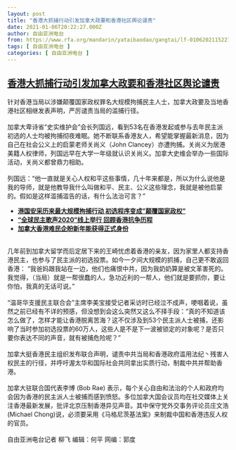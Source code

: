 ```yaml
---
layout: post
title: "香港大抓捕行动引发加拿大政要和香港社区舆论谴责"
date: 2021-01-06T20:22:27.000Z
author: 自由亚洲电台
from: https://www.rfa.org/mandarin/yataibaodao/gangtai/lf-01062021152217.html
tags: [ 自由亚洲电台 ]
categories: [ 自由亚洲电台 ]
---
```

<!--1609964547000-->
[香港大抓捕行动引发加拿大政要和香港社区舆论谴责](https://www.rfa.org/mandarin/yataibaodao/gangtai/lf-01062021152217.html)
------

<div>
<p>针对香港当局以涉嫌颠覆国家政权罪名大规模拘捕民主人士，加拿大政要及当地香港社区相继发表声明，严厉谴责当局的滥捕行径。<br/><br/>加拿大卑诗省“史实维护会”会长列国远，看到53名在香港发起或参与去年民主派初选的人士均被拘捕彻夜难眠。她不断联系香港友人，希望能掌握最新消息，因为自己在社会公义上的启蒙老师关尚义（John Clancey）亦遭拘捕。关尚义为居港美籍人权律师，列国远早在大学一年级就认识关尚义。加拿大史维会举办一些国际活动，关尚义都曾鼎力相助。<br/><br/>列国远：“他一直就是关心人权和平这些事情，几十年来都是，所以为什么说他是我的导师，就是他教导我什么叫做和平、民主、公义这些理念，我就是被他启蒙的。假如是这样滥捕滥告的话，有什么法治可言？”</p><p></p><ul><li><strong><a href="https://www.rfa.org/mandarin/yataibaodao/al-01062021053405.html">港国安采历来最大规模拘捕行动 初选程序变成”颠覆国家政权”</a></strong></li><li><strong><a href="https://www.rfa.org/mandarin/yataibaodao/gangtai/sc-01042021141639.html">“全球民主歌声2020”线上举行 回顾香港抗争历程</a></strong></li><li><a href="https://www.rfa.org/mandarin/yataibaodao/gangtai/lf-12312020112851.html"><strong>加拿大香港难民企盼新年能获得正式身份</strong></a></li></ul><p><br/>几年前到加拿大留学而后定居下来的王崎忧虑着香港的亲友，因为家里人都支持香港民主，也参与了民主派的初选投票。如今一夕间大规模的抓捕，自己更不敢返回香港： “我爸妈跟我站在一边，他们也痛恨中共，因为我奶奶算是被文革害死的。我觉得，（当局）就是一帮很蠢的人，急功近利的一帮人，他们就是要抓你，要让你怕，我真的无话可说。”<br/><br/>“温哥华支援民主联合会”主席李美宝接受记者采访时已经泣不成声，哽咽着说，虽然之前已经有不详的预感，但没想到会这么突然又这么不择手段：“真的不知道该怎么做了，怎样才能让香港脱离苦海？这不仅涉及到53个民主派人士被捕，还影响了当时参加初选投票的60万人，这些人是不是下一波被锁定的对象呢？是否只要你表达不同的声音，就有被捕危险呢？”<br/><br/>加拿大挺香港民主组织发布联合声明，谴责中共当局和香港政府滥用法纪丶残害人权民主的行径，并呼吁渥太华和国际社会共同拿出实质行动，制裁中共并帮助香港。<br/><br/>加拿大驻联合国代表李博 (Bob Rae) 表示，每个关心自由和法治的个人和政府均会因为香港的民主派人士被捕而感到愤怒。多位加拿大国会议员均在社交媒体上关注香港最新发展，批评北京压制香港异见声音。其中保守党外交事务评论员庄文浩(Michael Chong)说，必须要采用《马格尼茨基法案》来制裁中国和香港违反人权的官员。<br/><br/>自由亚洲电台记者 柳飞 编辑：何平 网编：郭度</p>
</div>
